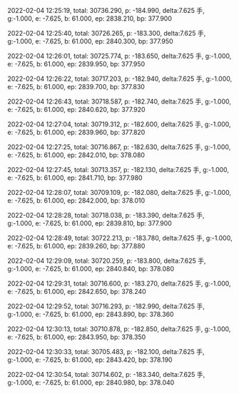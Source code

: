 2022-02-04 12:25:19, total: 30736.290, p: -184.990, delta:7.625 手, g:-1.000, e: -7.625, b: 61.000, ep: 2838.210, bp: 377.900

2022-02-04 12:25:40, total: 30726.265, p: -183.300, delta:7.625 手, g:-1.000, e: -7.625, b: 61.000, ep: 2840.300, bp: 377.950

2022-02-04 12:26:01, total: 30725.774, p: -183.650, delta:7.625 手, g:-1.000, e: -7.625, b: 61.000, ep: 2839.950, bp: 377.950

2022-02-04 12:26:22, total: 30717.203, p: -182.940, delta:7.625 手, g:-1.000, e: -7.625, b: 61.000, ep: 2839.700, bp: 377.830

2022-02-04 12:26:43, total: 30718.587, p: -182.740, delta:7.625 手, g:-1.000, e: -7.625, b: 61.000, ep: 2840.620, bp: 377.920

2022-02-04 12:27:04, total: 30719.312, p: -182.600, delta:7.625 手, g:-1.000, e: -7.625, b: 61.000, ep: 2839.960, bp: 377.820

2022-02-04 12:27:25, total: 30716.867, p: -182.630, delta:7.625 手, g:-1.000, e: -7.625, b: 61.000, ep: 2842.010, bp: 378.080

2022-02-04 12:27:45, total: 30713.357, p: -182.130, delta:7.625 手, g:-1.000, e: -7.625, b: 61.000, ep: 2841.710, bp: 377.980

2022-02-04 12:28:07, total: 30709.109, p: -182.080, delta:7.625 手, g:-1.000, e: -7.625, b: 61.000, ep: 2842.000, bp: 378.010

2022-02-04 12:28:28, total: 30718.038, p: -183.390, delta:7.625 手, g:-1.000, e: -7.625, b: 61.000, ep: 2839.810, bp: 377.900

2022-02-04 12:28:49, total: 30722.213, p: -183.780, delta:7.625 手, g:-1.000, e: -7.625, b: 61.000, ep: 2839.260, bp: 377.880

2022-02-04 12:29:09, total: 30720.259, p: -183.800, delta:7.625 手, g:-1.000, e: -7.625, b: 61.000, ep: 2840.840, bp: 378.080

2022-02-04 12:29:31, total: 30716.600, p: -183.270, delta:7.625 手, g:-1.000, e: -7.625, b: 61.000, ep: 2842.650, bp: 378.240

2022-02-04 12:29:52, total: 30716.293, p: -182.990, delta:7.625 手, g:-1.000, e: -7.625, b: 61.000, ep: 2843.890, bp: 378.360

2022-02-04 12:30:13, total: 30710.878, p: -182.850, delta:7.625 手, g:-1.000, e: -7.625, b: 61.000, ep: 2843.950, bp: 378.350

2022-02-04 12:30:33, total: 30705.483, p: -182.100, delta:7.625 手, g:-1.000, e: -7.625, b: 61.000, ep: 2843.420, bp: 378.190

2022-02-04 12:30:54, total: 30714.602, p: -183.340, delta:7.625 手, g:-1.000, e: -7.625, b: 61.000, ep: 2840.980, bp: 378.040